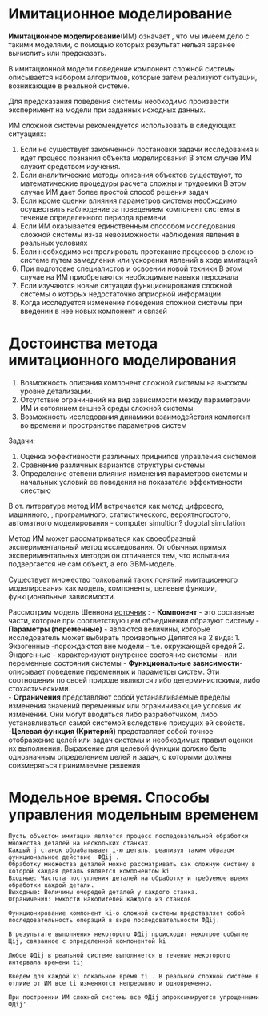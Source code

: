 # Имитационное моделирование

__Имитационное моделирование__(ИМ) означает , что мы имеем дело с такими моделями, с помощью которых результат нельзя заранее вычислить или предсказать. 

В имитационной модели поведение компонент сложной системы описывается набором алгоритмов, которые затем реализуют ситуации, возникающие в реальной системе. 

Для предсказания поведения системы необходимо произвести эксперимент на модели при заданных исходных данных. 

ИМ сложной системы рекомендуется использовать в следующих ситуациях:

1. Если не существует законченной постановки задачи исследования и идет процесс познания объекта моделирования
    В этом случае ИМ служит средством изучения. 
2. Если аналитические методы описания объектов существуют, то математические процедуры расчета сложны и трудоемки
    В этом случае ИМ дает более простой способ решения задач
3. Если кроме оценки влияния параметров системы необходимо осуществить наблюдение за поведением компонент системы в течение определенного периода времени
4. Если ИМ оказывается единственным способом исследования сложной системы из-за невозможности наблюдения явления в реальных условиях
5. Если необходимо контролировать протекание процессов в сложно системе путем замедления или ускорения явлений в ходе имитаций
6. При подготовке специалистов и освоении новой техники 
    В этом случае на ИМ приобретаются необходимые навыки персонала
7. Если изучаются новые ситуации функционирования сложной системы о которых недостаточно априорной информации
8. Когда исследуется изменение поведения сложной системы при введении в нее новых компонент и связей

# Достоинства метода имитационного моделирования 

1. Возможность описания компонент сложной системы на высоком уровне детализации. 
2. Отсутствие ограничений на вид зависимости между параметрами ИМ и сотоянием вншней среды сложной системы. 
3. Возможность исследования динамики взаимодействия компогент во времени и пространстве параметров систем 

Задачи: 
1. Оценка эффективности различных прицнипов управления системой
2. Сравнение различных вариантов структуры системы
3. Определение степени влияния изменения параметров системы и начальных условий ее поведения на показателе эффективности сиестыю 

В от. литературе метод ИМ встречается как метод цифрового, машннного, , программного, статистического, вероятногостого, автоматного моделирования - computer simultion? dogotal simulation

Метод ИМ может рассматриваться как своеобразный экспериментальный метод исследования. От обычных прямых экспериментальных методов он отличается тем, что испытания подвергается не сам объект, а его ЭВМ-модель. 

Существует множество толкований таких понятий имитационного моделирования как модель, компоненты, целевые функции, функциональные зависимости.

Рассмотрим модель Шеннона [источник](https://studopedia.ru/9_86316_opredeleniya-osnovnih-ponyatiy-imitatsionnogo-modelirovaniya-po-r-shennonu.html) : 
    - __Компонент__ - это составные части, которые при соответствующем объединении образуют систему
    - __Параметры (переменные)__ - являются величины, которые исследователь может выбирать произвольно 
        Делятся на 2 вида: 
            1. Экзогенные -порождаются вне модели - т.е. окружающей средой 
            2. Эндогенные - характеризуют внутренее состояние системы - или переменные состояния системы 
    - __Функциональные зависимости__- описывает поведение переменных и параметры систем. Эти соотношения по своей природе являются либо детерминистскими, либо стохастическими.        
    - __Ограничения__ представляют собой устанавливаемые пределы изменения значений переменных или ограничивающие условия их изменений. Они могут вводиться либо разработчиком, либо устанавливаться самой системой вследствие присущих ей свойств.
    -__Целевая функция (Критерий)__ представляет собой точное отображение целей или задач системы и необходимых правил оценки их выполнения. 
        Выражение для целевой функции должно быть однозначным определением целей и задач, с которыми должны соизмеряться принимаемые решения

# Модельное время. Способы управления модельным временем

    Пусть объектом имитации является процесс последовательной обработки множества деталей на нескольких станках. 
    Каждый j станок обрабатывает i-ю деталь, реализуя таким образом функциональное действие  ФДij . 
    Обработку множества деталей можно рассматривать как сложную систему в которой каждая деталь является компонентом ki 
    Входные: Частота поступления деталей на обработку и требуемое время обработки каждой детали. 
    Выходные: Величины очередей деталей у каждого станка. 
    Ограничения: Емкости накопителей каждого из станков

    Функционирование компонент ki-о сложной системы представляет собой последовательность операций в виде последовательности ФДij. 

    В результате выполнения некоторого ФДij происходит некотрое событие Цij, связанное с определенной компонентой ki

    Любое ФДij в реальной системе выполняется в течение некоторого интервала времени tij

    Введем для каждой ki локальное время ti . В реальной сложной системе в отлиие от ИМ все ti изменяются непрерывно и одновременно. 

    При построении ИМ сложной системы все ФДij апроксимируются упрощенными ФДij'


    


